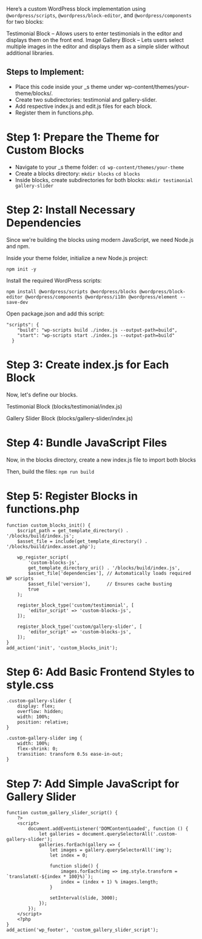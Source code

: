 Here’s a custom WordPress block implementation using `@wordpress/scripts`, `@wordpress/block-editor`, and `@wordpress/components` for two blocks:

Testimonial Block – Allows users to enter testimonials in the editor and displays them on the front end.
Image Gallery Block – Lets users select multiple images in the editor and displays them as a simple slider without additional libraries.

## Steps to Implement: ##

- Place this code inside your _s theme under wp-content/themes/your-theme/blocks/.
- Create two subdirectories: testimonial and gallery-slider.
- Add respective index.js and edit.js files for each block.
- Register them in functions.php.

# Step 1: Prepare the Theme for Custom Blocks #
- Navigate to your _s theme folder:
`cd wp-content/themes/your-theme`
- Create a blocks directory:
`mkdir blocks`
`cd blocks`
- Inside blocks, create subdirectories for both blocks:
`mkdir testimonial gallery-slider`

# Step 2: Install Necessary Dependencies #

Since we're building the blocks using modern JavaScript, we need Node.js and npm.

Inside your theme folder, initialize a new Node.js project:

`npm init -y`

Install the required WordPress scripts:

`npm install @wordpress/scripts @wordpress/blocks @wordpress/block-editor @wordpress/components @wordpress/i18n @wordpress/element --save-dev`

Open package.json and add this script:

```
"scripts": {
    "build": "wp-scripts build ./index.js --output-path=build",
    "start": "wp-scripts start ./index.js --output-path=build"
  }
```

# Step 3: Create index.js for Each Block #

Now, let's define our blocks.

Testimonial Block (blocks/testimonial/index.js)

Gallery Slider Block (blocks/gallery-slider/index.js)

# Step 4: Bundle JavaScript Files #

Now, in the blocks directory, create a new index.js file to import both blocks

Then, build the files: `npm run build`

# Step 5: Register Blocks in functions.php #
```
function custom_blocks_init() {
    $script_path = get_template_directory() . '/blocks/build/index.js';
    $asset_file = include(get_template_directory() . '/blocks/build/index.asset.php');

    wp_register_script(
        'custom-blocks-js',
        get_template_directory_uri() . '/blocks/build/index.js',
        $asset_file['dependencies'], // Automatically loads required WP scripts
        $asset_file['version'],      // Ensures cache busting
        true
    );

    register_block_type('custom/testimonial', [
        'editor_script' => 'custom-blocks-js',
    ]);

    register_block_type('custom/gallery-slider', [
        'editor_script' => 'custom-blocks-js',
    ]);
}
add_action('init', 'custom_blocks_init');
```

# Step 6: Add Basic Frontend Styles to style.css #
```
.custom-gallery-slider {
    display: flex;
    overflow: hidden;
    width: 100%;
    position: relative;
}

.custom-gallery-slider img {
    width: 100%;
    flex-shrink: 0;
    transition: transform 0.5s ease-in-out;
}

```
# Step 7: Add Simple JavaScript for Gallery Slider #
```
function custom_gallery_slider_script() {
    ?>
    <script>
        document.addEventListener('DOMContentLoaded', function () {
            let galleries = document.querySelectorAll('.custom-gallery-slider');
            galleries.forEach(gallery => {
                let images = gallery.querySelectorAll('img');
                let index = 0;
                
                function slide() {
                    images.forEach(img => img.style.transform = `translateX(-${index * 100}%)`);
                    index = (index + 1) % images.length;
                }
                
                setInterval(slide, 3000);
            });
        });
    </script>
    <?php
}
add_action('wp_footer', 'custom_gallery_slider_script');
```

